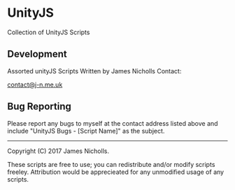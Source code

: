 # UnityJS
Collection of UnityJS Scripts

Development
-----------

Assorted unityJS Scripts Written by James Nicholls Contact:

  contact@j-n.me.uk


Bug Reporting
-------------

Please report any bugs to myself at the contact address listed above and include "UnityJS Bugs - [Script Name]" as the subject.


-------------------------------------------------------------------------------
Copyright (C) 2017 James Nicholls.

These scripts are free to use; you can redistribute and/or modify scripts freeley. Attribution would be apprecieated for any unmodified usage of any scripts.

